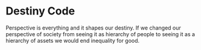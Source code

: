 # Destiny Code

Perspective is everything and it shapes our destiny. If we changed our perspective of society from seeing it as hierarchy of people to seeing it as a hierarchy of assets we would end inequality for good.
